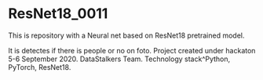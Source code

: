 # ResNet18_0011

This is repository with a Neural net based on ResNet18 pretrained model.

It is detectes if there is people or no on foto.
Project created under hackaton 5-6 September 2020.
DataStalkers Team.
Technology stack^Python, PyTorch, ResNet18.
